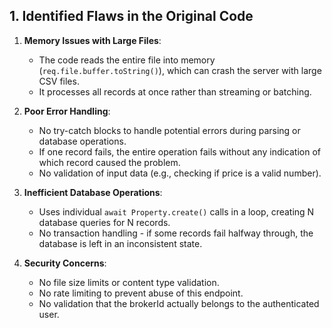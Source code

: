 ## 1. Identified Flaws in the Original Code

1. **Memory Issues with Large Files**: 
   - The code reads the entire file into memory (`req.file.buffer.toString()`), which can crash the server with large CSV files.
   - It processes all records at once rather than streaming or batching.

2. **Poor Error Handling**:
   - No try-catch blocks to handle potential errors during parsing or database operations.
   - If one record fails, the entire operation fails without any indication of which record caused the problem.
   - No validation of input data (e.g., checking if price is a valid number).

3. **Inefficient Database Operations**:
   - Uses individual `await Property.create()` calls in a loop, creating N database queries for N records.
   - No transaction handling - if some records fail halfway through, the database is left in an inconsistent state.

4. **Security Concerns**:
   - No file size limits or content type validation.
   - No rate limiting to prevent abuse of this endpoint.
   - No validation that the brokerId actually belongs to the authenticated user.
